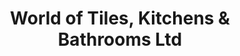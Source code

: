 ---
title: "World of Tiles, Kitchens & Bathrooms Ltd"
url: /derby/world-of-tiles-kitchens-and-bathrooms-ltd/
shop: tiles
---